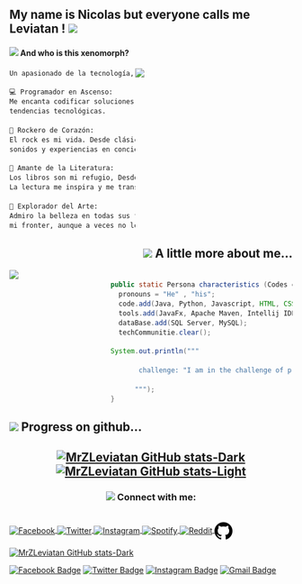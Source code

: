 <h2> My name is Nicolas but everyone calls me Leviatan ! <img src="https://media.tenor.com/gAsYZ5aWAMQAAAAi/league-of-legends-riot-games.gif" width="100"></h2>

#### <img src="https://media.giphy.com/media/VgCDAzcKvsR6OM0uWg/giphy.gif" width="50"> And who is this xenomorph? 

<img align='right' src="https://user-images.githubusercontent.com/117557162/268487720-4f57b49a-21f1-4b8c-97b7-92606de79979.png" width="280">

````bash
Un apasionado de la tecnología, la música,la literatura y del arte. 🚀🎸📚🎨

💻 Programador en Ascenso:
Me encanta codificar soluciones creativas y aprender sobre las últimas
tendencias tecnológicas.

🎵 Rockero de Corazón:
El rock es mi vida. Desde clásicos hasta indie, siempre estoy buscando nuevos
sonidos y experiencias en conciertos en vivo.

📖 Amante de la Literatura:
Los libros son mi refugio, Desde el terror, ciencia ficcion hasta el romance.
La lectura me inspira y me transporta a otros mundos.

🎨 Explorador del Arte:
Admiro la belleza en todas sus formas. Intento trasmitir este sentimiento en
mi fronter, aunque a veces no lo logre :{
````

<h2 align= "right" 

#### <img src="https://media.giphy.com/media/VgCDAzcKvsR6OM0uWg/giphy.gif" width="50"> A little more about me... 

</h2>

<img align='left' src="https://user-images.githubusercontent.com/117557162/268570319-d5b96d84-0f62-4455-a95e-db555cc55680.png" width="180">

```java

public static Persona characteristics (Codes code, Gender pronouns, Tools tools, DataBase dataBase) {
  pronouns = "He" , "his";
  code.add(Java, Python, Javascript, HTML, CSS);
  tools.add(JavaFx, Apache Maven, Intellij IDEA, Scene Builder);
  dataBase.add(SQL Server, MySQL);
  techCommunitie.clear();

System.out.println("""

       challenge: "I am in the challenge of programming a functional life (That does not have bugs)"

      """);
}
```

<h2 align= "left" 

#### <img src="https://media.giphy.com/media/VgCDAzcKvsR6OM0uWg/giphy.gif" width="50"> Progress on github... 

</h2>

<h2 align= "center" 

[![MrZLeviatan GitHub stats-Dark](https://github-readme-stats.vercel.app/api?username=MrZLeviatan&show_icons=true&theme=dark#gh-dark-mode-only)](https://github.com/MrZLeviatan/github-readme-stats#gh-dark-mode-only)
[![MrZLeviatan GitHub stats-Light](https://github-readme-stats.vercel.app/api?username=MrZLeviatan&show_icons=true&theme=dracula#gh-light-mode-only)](https://github.com/MrZLeviatan/github-readme-stats#gh-light-mode-only)

</h2>

<h3 align="center" 

  #### <img src="https://media.giphy.com/media/VgCDAzcKvsR6OM0uWg/giphy.gif" width="50"> Connect with me:
  
  </h3>
  
<br/>

<a href="https://www.facebook.com/nicolas.cabreraserrani.3/">
  <img align= "center" alt="Facebook" width="32px" src="https://cdn.jsdelivr.net/npm/simple-icons@3.0.1/icons/facebook.svg" />
  </a>
<a href="https://twitter.com/GameIsLife20">
  <img align="center"  alt="Twitter" width="32px" src="https://cdn.jsdelivr.net/npm/simple-icons@3.0.1/icons/twitter.svg" />
</a>
<a href="https://www.instagram.com/leviatan7v7/">
  <img align="center" alt="Instagram" width="32px" src="https://cdn.jsdelivr.net/npm/simple-icons@v3/icons/instagram.svg" />
</a>
<a href="https://open.spotify.com/user/s7likqvu58tnldicndjp0s0yf">
  <img align="center" alt="Spotify" width="32px" src="https://cdn-icons-png.flaticon.com/512/81/81565.png" />
</a>
<a href="https://www.reddit.com/user/Mrz_Leviatan666">
  <img align="center" alt=" Reddit" width="32px" src="https://cdn.jsdelivr.net/npm/simple-icons@v3/icons/reddit.svg" />
</a>
<a href="https://github.com/MrZLeviatan">
  <img align="center" alt="Github" width="32px" src="https://github.com/chandan-reddy-k/chandan-reddy-k/blob/master/assets/github.svg" />
</a>

<br />

[![MrZLeviatan GitHub stats-Dark](https://github-readme-stats.vercel.app/api?username=MrZLeviatan&show_icons=true&theme=dark#gh-dark-mode-only)](https://github.com/MrZLeviatan/github-readme-stats#gh-dark-mode-only)

[![Facebook Badge](https://img.shields.io/badge/-@__Nicolas.A-1ca0f1?style=flat&labelColor=1ca0f1&logo=Facebook&logoColor=white&link=https://www.facebook.com/nicolas.cabreraserrani.3/)](https://www.facebook.com/nicolas.cabreraserrani.3/)
[![Twitter Badge](https://img.shields.io/badge/-@__MrZLeviatan-1ca0f1?style=flat&labelColor=1ca0f1&logo=twitter&logoColor=white&link=https://twitter.com/_jesslim)](https://twitter.com/GameIsLife20)
[![Instagram Badge](https://img.shields.io/badge/-@jlim__slam-purple?style=flat&logo=instagram&logoColor=white&link=https://instagram.com/jlim_slam/)](https://instagram.com/jlim_slam)
[![Gmail Badge](https://img.shields.io/badge/-jessicalim813-c14438?style=flat&logo=Gmail&logoColor=white&link=mailto:jessicalim813@gmail.com)](mailto:jessicalim813@gmail.com)

